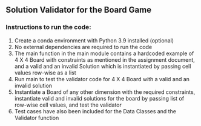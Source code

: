## Solution Validator for the Board Game

### Instructions to run the code:

1. Create a conda environment with Python 3.9 installed (optional)
2. No external dependencies are required to run the code
3. The main function in the main module contains a hardcoded example of 4 X 4 Board with constraints as 
mentioned in the assignment document, and a valid and an invalid Solution which is instantiated by passing
cell values row-wise as a list
4. Run main to test the validator code for 4 X 4 Board with a valid and an invalid solution
5. Instantiate a Board of any other dimension with the required constraints, instantiate valid and invalid
solutions for the board by passing list of row-wise cell values, and test the validator
6. Test cases have also been included for the Data Classes and the Validator function

